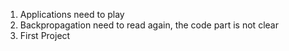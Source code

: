 1. Applications need to play
2. Backpropagation need to read again, the code part is not clear
3. First Project